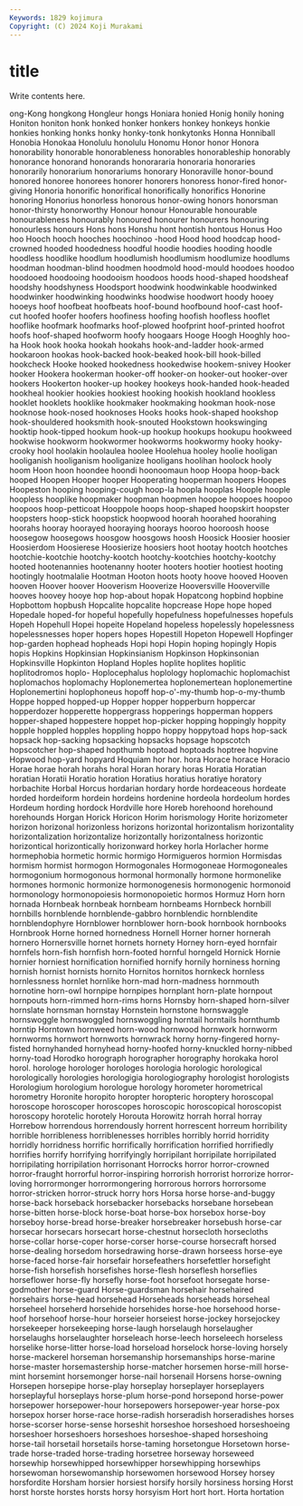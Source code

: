 ```yaml
---
Keywords: 1829 kojimura
Copyright: (C) 2024 Koji Murakami
---
```


# title

Write contents here.



ong-Kong hongkong Hongleur hongs Honiara honied Honig honily honing
Honiton honiton honk honked honker honkers honkey honkeys honkie honkies
honking honks honky honky-tonk honkytonks Honna Honniball Honobia Honokaa Honolulu
honolulu Honomu Honor honor Honora honorability honorable honorableness honorables honorableship
honorably honorance honorand honorands honorararia honoraria honoraries honorarily honorarium honorariums
honorary Honoraville honor-bound honored honoree honorees honorer honorers honoress honor-fired
honor-giving Honoria honorific honorifical honorifically honorifics Honorine honoring Honorius honorless
honorous honor-owing honors honorsman honor-thirsty honorworthy Honour honour Honourable honourable
honourableness honourably honoured honourer honourers honouring honourless honours Hons hons
Honshu hont hontish hontous Honus Hoo hoo Hooch hooch hooches
hoochinoo -hood Hood hood hoodcap hood-crowned hooded hoodedness hoodful hoodie
hoodies hooding hoodle hoodless hoodlike hoodlum hoodlumish hoodlumism hoodlumize hoodlums
hoodman hoodman-blind hoodmen hoodmold hood-mould hoodoes hoodoo hoodooed hoodooing hoodooism
hoodoos hoods hood-shaped hoodsheaf hoodshy hoodshyness Hoodsport hoodwink hoodwinkable hoodwinked
hoodwinker hoodwinking hoodwinks hoodwise hoodwort hoody hooey hooeys hoof hoofbeat
hoofbeats hoof-bound hoofbound hoof-cast hoof-cut hoofed hoofer hoofers hoofiness hoofing
hoofish hoofless hooflet hooflike hoofmark hoofmarks hoof-plowed hoofprint hoof-printed hoofrot
hoofs hoof-shaped hoofworm hoofy hoogaars Hooge Hoogh Hooghly hoo-ha Hook
hook hooka hookah hookahs hook-and-ladder hook-armed hookaroon hookas hook-backed hook-beaked
hook-bill hook-billed hookcheck Hooke hooked hookedness hookedwise hookem-snivey Hooker hooker
Hookera hookerman hooker-off hooker-on hooker-out hooker-over hookers Hookerton hooker-up hookey
hookeys hook-handed hook-headed hookheal hookier hookies hookiest hooking hookish hookland
hookless hooklet hooklets hooklike hookmaker hookmaking hookman hook-nose hooknose hook-nosed
hooknoses Hooks hooks hook-shaped hookshop hook-shouldered hooksmith hook-snouted Hookstown hookswinging
hooktip hook-tipped hookum hook-up hookup hookups hookupu hookweed hookwise hookworm
hookwormer hookworms hookwormy hooky hooky-crooky hool hoolakin hoolaulea hoolee Hoolehua
hooley hoolie hooligan hooliganish hooliganism hooliganize hooligans hoolihan hoolock hooly
hoom Hoon hoon hoondee hoondi hoonoomaun hoop Hoopa hoop-back hooped
Hoopen Hooper hooper Hooperating hooperman hoopers Hoopes Hoopeston hooping hooping-cough
hoop-la hoopla hooplas Hoople hoople hoopless hooplike hoopmaker hoopman hoopmen
hoopoe hoopoes hoopoo hoopoos hoop-petticoat Hooppole hoops hoop-shaped hoopskirt hoopster
hoopsters hoop-stick hoopstick hoopwood hoorah hoorahed hoorahing hoorahs hooray hoorayed
hooraying hoorays hooroo hooroosh hoose hoosegow hoosegows hoosgow hoosgows hoosh
Hoosick Hoosier hoosier Hoosierdom Hoosierese Hoosierize hoosiers hoot hootay hootch
hootches hootchie-kootchie hootchy-kootch hootchy-kootchies hootchy-kootchy hooted hootenannies hootenanny hooter hooters
hootier hootiest hooting hootingly hootmalalie Hootman Hooton hoots hooty hoove
hooved Hooven hooven Hoover hoover Hooverism Hooverize Hooversville Hooverville hooves
hoovey hooye hop hop-about hopak Hopatcong hopbind hopbine Hopbottom hopbush
Hopcalite hopcalite hopcrease Hope hope hoped Hopedale hoped-for hopeful hopefully
hopefulness hopefulnesses hopefuls Hopeh Hopehull Hopei hopeite Hopeland hopeless hopelessly
hopelessness hopelessnesses hoper hopers hopes Hopestill Hopeton Hopewell Hopfinger hop-garden
hophead hopheads Hopi hopi Hopin hoping hopingly Hopis hopis Hopkins
Hopkinsian Hopkinsianism Hopkinson Hopkinsonian Hopkinsville Hopkinton Hopland Hoples hoplite hoplites
hoplitic hoplitodromos hoplo- Hoplocephalus hoplology hoplomachic hoplomachist hoplomachos hoplomachy Hoplonemertea
hoplonemertean hoplonemertine Hoplonemertini hoplophoneus hopoff hop-o'-my-thumb hop-o-my-thumb Hoppe hopped hopped-up
Hopper hopper hopperburn hoppercar hopperdozer hopperette hoppergrass hopperings hopperman hoppers
hopper-shaped hoppestere hoppet hop-picker hopping hoppingly hoppity hopple hoppled hopples
hoppling hoppo hoppy hoppytoad hops hop-sack hopsack hop-sacking hopsacking hopsacks
hopsage hopscotch hopscotcher hop-shaped hopthumb hoptoad hoptoads hoptree hopvine Hopwood
hop-yard hopyard Hoquiam hor hor. hora Horace horace Horacio Horae
horae horah horahs horal Horan horary horas Horatia Horatian horatian
Horatii Horatio horation Horatius horatius horatiye horatory horbachite Horbal Horcus
hordarian hordary horde hordeaceous hordeate horded hordeiform hordein hordeins hordenine
hordeola hordeolum hordes Hordeum hording hordock Hordville hore Horeb horehoond
horehound horehounds Horgan Horick Horicon Horim horismology Horite horizometer horizon
horizonal horizonless horizons horizontal horizontalism horizontality horizontalization horizontalize horizontally horizontalness
horizontic horizontical horizontically horizonward horkey horla Horlacher horme hormephobia hormetic
hormic hormigo Hormigueros hormion Hormisdas hormism hormist hormogon Hormogonales Hormogoneae
Hormogoneales hormogonium hormogonous hormonal hormonally hormone hormonelike hormones hormonic hormonize
hormonogenesis hormonogenic hormonoid hormonology hormonopoiesis hormonopoietic hormos Hormuz Horn horn
hornada Hornbeak hornbeak hornbeam hornbeams Hornbeck hornbill hornbills hornblende hornblende-gabbro
hornblendic hornblendite hornblendophyre Hornblower hornblower horn-book hornbook hornbooks Hornbrook Horne
horned hornedness Hornell Horner horner hornerah hornero Hornersville hornet hornets
hornety Horney horn-eyed hornfair hornfels horn-fish hornfish horn-footed hornful horngeld
Hornick Hornie hornier horniest hornification hornified hornify hornily horniness horning
hornish hornist hornists hornito Hornitos hornitos hornkeck hornless hornlessness hornlet
hornlike horn-mad horn-madness hornmouth hornotine horn-owl hornpipe hornpipes hornplant horn-plate
hornpout hornpouts horn-rimmed horn-rims horns Hornsby horn-shaped horn-silver hornslate hornsman
hornstay Hornstein hornstone hornswaggle hornswoggle hornswoggled hornswoggling horntail horntails hornthumb
horntip Horntown hornweed horn-wood hornwood hornwork hornworm hornworms hornwort hornworts
hornwrack horny horny-fingered horny-fisted hornyhanded hornyhead horny-hoofed horny-knuckled horny-nibbed horny-toad
Horodko horograph horographer horography horokaka horol horol. horologe horologer horologes
horologia horologic horological horologically horologies horologigia horologiography horologist horologists Horologium
horologium horologue horology horometer horometrical horometry Horonite horopito horopter horopteric
horoptery horoscopal horoscope horoscoper horoscopes horoscopic horoscopical horoscopist horoscopy horotelic
horotely Horouta Horowitz horrah horral horray Horrebow horrendous horrendously horrent
horrescent horreum horribility horrible horribleness horriblenesses horribles horribly horrid horridity
horridly horridness horrific horrifically horrification horrified horrifiedly horrifies horrify horrifying
horrifyingly horripilant horripilate horripilated horripilating horripilation horrisonant Horrocks horror horror-crowned
horror-fraught horrorful horror-inspiring horrorish horrorist horrorize horror-loving horrormonger horrormongering horrorous
horrors horrorsome horror-stricken horror-struck horry hors Horsa horse horse-and-buggy horse-back
horseback horsebacker horsebacks horsebane horsebean horse-bitten horse-block horse-boat horse-box horsebox
horse-boy horseboy horse-bread horse-breaker horsebreaker horsebush horse-car horsecar horsecars horsecart
horse-chestnut horsecloth horsecloths horse-collar horse-coper horse-corser horse-course horsecraft horsed horse-dealing
horsedom horsedrawing horse-drawn horseess horse-eye horse-faced horse-fair horsefair horsefeathers horsefettler
horsefight horse-fish horsefish horsefishes horse-flesh horseflesh horseflies horseflower horse-fly horsefly
horse-foot horsefoot horsegate horse-godmother horse-guard Horse-guardsman horsehair horsehaired horsehairs horse-head
horsehead Horseheads horseheads horseheal horseheel horseherd horsehide horsehides horse-hoe horsehood
horse-hoof horsehoof horse-hour horseier horseiest horse-jockey horsejockey horsekeeper horsekeeping horse-laugh
horselaugh horselaugher horselaughs horselaughter horseleach horse-leech horseleech horseless horselike horse-litter
horse-load horseload horselock horse-loving horsely horse-mackerel horseman horsemanship horsemanships horse-marine
horse-master horsemastership horse-matcher horsemen horse-mill horse-mint horsemint horsemonger horse-nail horsenail
Horsens horse-owning Horsepen horsepipe horse-play horseplay horseplayer horseplayers horseplayful horseplays
horse-plum horse-pond horsepond horse-power horsepower horsepower-hour horsepowers horsepower-year horse-pox horsepox
horser horse-race horse-radish horseradish horseradishes horses horse-scorser horse-sense horseshit horseshoe
horseshoed horseshoeing horseshoer horseshoers horseshoes horseshoe-shaped horseshoing horse-tail horsetail horsetails
horse-taming horsetongue Horsetown horse-trade horse-traded horse-trading horsetree horseway horseweed horsewhip
horsewhipped horsewhipper horsewhipping horsewhips horsewoman horsewomanship horsewomen horsewood Horsey horsey
horsfordite Horsham horsier horsiest horsify horsily horsiness horsing Horst horst
horste horstes horsts horsy horsyism Hort hort hort. Horta hortation
